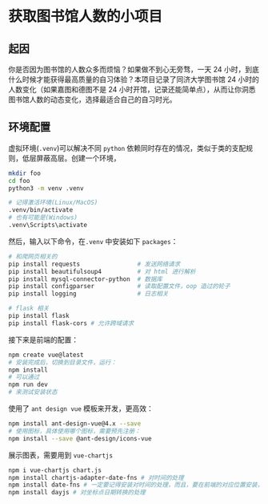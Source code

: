 # 获取图书馆人数的小项目

## 起因

你是否因为图书馆的人数众多而烦恼？如果做不到心无旁骛，一天 24 小时，到底什么时候才能获得最高质量的自习体验？本项目记录了同济大学图书馆 24 小时的人数变化（如果嘉图和德图不是 24 小时开馆，记录还能简单点），从而让你洞悉图书馆人数的动态变化，选择最适合自己的自习时光。

## 环境配置

虚拟环境(`.venv`)可以解决不同 `python` 依赖同时存在的情况，类似于类的支配规则，低层屏蔽高层。创建一个环境，

```bash
mkdir foo
cd foo
python3 -m venv .venv

# 记得激活环境(Linux/MacOS)
.venv/bin/activate
# 也有可能是(Windows)
.venv\Scripts\activate
```

然后，输入以下命令，在`.venv` 中安装如下 `packages`：

```bash
# 和爬网页相关的
pip install requests                # 发送网络请求
pip install beautifulsoup4          # 对 html 进行解析
pip install mysql-connector-python  # 数据库
pip install configparser            # 读取配置文件，oop 造过的轮子
pip install logging                 # 日志相关

# flask 相关
pip install flask
pip install flask-cors # 允许跨域请求
```

接下来是前端的配置：

```bash
npm create vue@latest
# 安装完成后，切换到目录文件，运行：
npm install
# 可以通过
npm run dev
# 来测试安装状态
```

使用了 `ant design vue` 模板来开发，更高效：

```bash
npm install ant-design-vue@4.x --save
# 使用图标，具体使用哪个图标，需要预先注册：
npm install --save @ant-design/icons-vue
```

展示图表，需要用到 `vue-chartjs`

```bash
npm i vue-chartjs chart.js
npm install chartjs-adapter-date-fns # 对时间的处理
npm install date-fns # 一定要记得安装对时间的处理，而且，要在前端的对应位置安装，记得切换到正确的文件夹
npm install dayjs # 对坐标点日期转换的处理
```

